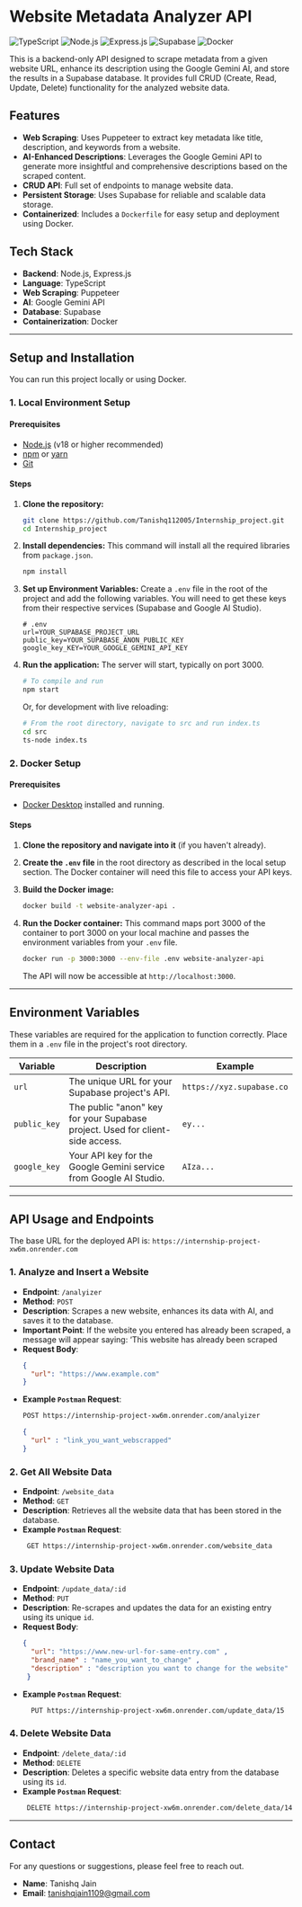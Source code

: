 # Website Metadata Analyzer API

![TypeScript](https://img.shields.io/badge/typescript-%23007ACC.svg?style=for-the-badge&logo=typescript&logoColor=white)
![Node.js](https://img.shields.io/badge/node.js-6DA55F?style=for-the-badge&logo=node.js&logoColor=white)
![Express.js](https://img.shields.io/badge/express.js-%23404d59.svg?style=for-the-badge&logo=express&logoColor=%2361DAFB)
![Supabase](https://img.shields.io/badge/Supabase-3ECF8E?style=for-the-badge&logo=supabase&logoColor=white)
![Docker](https://img.shields.io/badge/docker-%230db7ed.svg?style=for-the-badge&logo=docker&logoColor=white)

This is a backend-only API designed to scrape metadata from a given website URL, enhance its description using the Google Gemini AI, and store the results in a Supabase database. It provides full CRUD (Create, Read, Update, Delete) functionality for the analyzed website data.

## Features

-   **Web Scraping**: Uses Puppeteer to extract key metadata like title, description, and keywords from a website.
-   **AI-Enhanced Descriptions**: Leverages the Google Gemini API to generate more insightful and comprehensive descriptions based on the scraped content.
-   **CRUD API**: Full set of endpoints to manage website data.
-   **Persistent Storage**: Uses Supabase for reliable and scalable data storage.
-   **Containerized**: Includes a `Dockerfile` for easy setup and deployment using Docker.

## Tech Stack

-   **Backend**: Node.js, Express.js
-   **Language**: TypeScript
-   **Web Scraping**: Puppeteer
-   **AI**: Google Gemini API
-   **Database**: Supabase
-   **Containerization**: Docker

---

## Setup and Installation

You can run this project locally or using Docker.

### 1. Local Environment Setup

#### Prerequisites

-   [Node.js](https://nodejs.org/) (v18 or higher recommended)
-   [npm](https://www.npmjs.com/) or [yarn](https://yarnpkg.com/)
-   [Git](https://git-scm.com/)

#### Steps

1.  **Clone the repository:**
    ```bash
    git clone https://github.com/Tanishq112005/Internship_project.git
    cd Internship_project
    ```

2.  **Install dependencies:**
    This command will install all the required libraries from `package.json`.
    ```bash
    npm install
    ```

3.  **Set up Environment Variables:**
    Create a `.env` file in the root of the project and add the following variables. You will need to get these keys from their respective services (Supabase and Google AI Studio).

    ```env
    # .env
    url=YOUR_SUPABASE_PROJECT_URL
    public_key=YOUR_SUPABASE_ANON_PUBLIC_KEY
    google_key_KEY=YOUR_GOOGLE_GEMINI_API_KEY
    ```

4.  **Run the application:**
    The server will start, typically on port 3000.
    ```bash
    # To compile and run
    npm start
    ```
    Or, for development with live reloading:
    ```bash
    # From the root directory, navigate to src and run index.ts
    cd src
    ts-node index.ts
    ```

### 2. Docker Setup

#### Prerequisites

-   [Docker Desktop](https://www.docker.com/products/docker-desktop/) installed and running.

#### Steps

1.  **Clone the repository and navigate into it** (if you haven't already).

2.  **Create the `.env` file** in the root directory as described in the local setup section. The Docker container will need this file to access your API keys.

3.  **Build the Docker image:**
    ```bash
    docker build -t website-analyzer-api .
    ```

4.  **Run the Docker container:**
    This command maps port 3000 of the container to port 3000 on your local machine and passes the environment variables from your `.env` file.
    ```bash
    docker run -p 3000:3000 --env-file .env website-analyzer-api
    ```
    The API will now be accessible at `http://localhost:3000`.

---

## Environment Variables

These variables are required for the application to function correctly. Place them in a `.env` file in the project's root directory.

| Variable            | Description                                                               | Example                                    |
| ------------------- | ------------------------------------------------------------------------- | ------------------------------------------ |
| `url`      | The unique URL for your Supabase project's API.                           | `https://xyz.supabase.co`                  |
| `public_key` | The public "anon" key for your Supabase project. Used for client-side access. | `ey...`                                    |
| `google_key`    | Your API key for the Google Gemini service from Google AI Studio.         | `AIza...`                                  |

---

## API Usage and Endpoints

The base URL for the deployed API is: `https://internship-project-xw6m.onrender.com`

### 1. Analyze and Insert a Website

-   **Endpoint**: `/analyizer`
-   **Method**: `POST`
-   **Description**: Scrapes a new website, enhances its data with AI, and saves it to the database.
-   **Important Point**: If the website you entered has already been scraped, a message will appear saying: ‘This website has already been scraped
-   **Request Body**:
    ```json
    {
      "url": "https://www.example.com"
    }
    ```
-   **Example `Postman` Request**:
    ```bash
    POST https://internship-project-xw6m.onrender.com/analyizer 
    ```
    ```json
    {
      "url" : "link_you_want_webscrapped"
    }
    ```

### 2. Get All Website Data

-   **Endpoint**: `/website_data`
-   **Method**: `GET`
-   **Description**: Retrieves all the website data that has been stored in the database.
-   **Example `Postman` Request**:
    ```bash
     GET https://internship-project-xw6m.onrender.com/website_data

    ```

### 3. Update Website Data

-   **Endpoint**: `/update_data/:id`
-   **Method**: `PUT`
-   **Description**: Re-scrapes and updates the data for an existing entry using its unique `id`.
-   **Request Body**:
    ```json
    {
      "url": "https://www.new-url-for-same-entry.com" , 
      "brand_name" : "name_you_want_to_change" , 
      "description" : "description you want to change for the website" 
     }
    ```
-   **Example `Postman` Request**:
    ```bash
      PUT https://internship-project-xw6m.onrender.com/update_data/15 
    ```

### 4. Delete Website Data

-   **Endpoint**: `/delete_data/:id`
-   **Method**: `DELETE`
-   **Description**: Deletes a specific website data entry from the database using its `id`.
-   **Example `Postman` Request**:
    ```bash
     DELETE https://internship-project-xw6m.onrender.com/delete_data/14
    ```

---

## Contact

For any questions or suggestions, please feel free to reach out.

-   **Name**: Tanishq Jain
-   **Email**: [tanishqjain1109@gmail.com](mailto:tanishqjain1109@gmail.com)